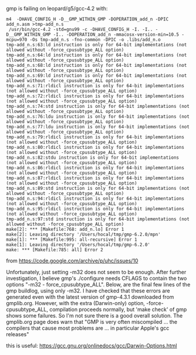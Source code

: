gmp is failing on leopard/g5/gcc-4.2 with:

```
m4  -DHAVE_CONFIG_H -D__GMP_WITHIN_GMP -DOPERATION_add_n -DPIC add_n.asm >tmp-add_n.s
 /usr/bin/gcc-4.2 -std=gnu99 -c -DHAVE_CONFIG_H -I. -I.. -D__GMP_WITHIN_GMP -I.. -DOPERATION_add_n -mmacosx-version-min=10.5 -mcpu=970 -Os tmp-add_n.s -fno-common -DPIC -o .libs/add_n.o
tmp-add_n.s:63:ld instruction is only for 64-bit implementations (not allowed without -force_cpusubtype_ALL option)
tmp-add_n.s:64:ld instruction is only for 64-bit implementations (not allowed without -force_cpusubtype_ALL option)
tmp-add_n.s:68:ld instruction is only for 64-bit implementations (not allowed without -force_cpusubtype_ALL option)
tmp-add_n.s:69:ld instruction is only for 64-bit implementations (not allowed without -force_cpusubtype_ALL option)
tmp-add_n.s:71:rldicl instruction is only for 64-bit implementations (not allowed without -force_cpusubtype_ALL option)
tmp-add_n.s:72:rldicl instruction is only for 64-bit implementations (not allowed without -force_cpusubtype_ALL option)
tmp-add_n.s:74:std instruction is only for 64-bit implementations (not allowed without -force_cpusubtype_ALL option)
tmp-add_n.s:76:ldu instruction is only for 64-bit implementations (not allowed without -force_cpusubtype_ALL option)
tmp-add_n.s:77:ldu instruction is only for 64-bit implementations (not allowed without -force_cpusubtype_ALL option)
tmp-add_n.s:79:rldicl instruction is only for 64-bit implementations (not allowed without -force_cpusubtype_ALL option)
tmp-add_n.s:80:rldicl instruction is only for 64-bit implementations (not allowed without -force_cpusubtype_ALL option)
tmp-add_n.s:82:stdu instruction is only for 64-bit implementations (not allowed without -force_cpusubtype_ALL option)
tmp-add_n.s:86:rldicl instruction is only for 64-bit implementations (not allowed without -force_cpusubtype_ALL option)
tmp-add_n.s:87:rldicl instruction is only for 64-bit implementations (not allowed without -force_cpusubtype_ALL option)
tmp-add_n.s:89:std instruction is only for 64-bit implementations (not allowed without -force_cpusubtype_ALL option)
tmp-add_n.s:94:rldicl instruction is only for 64-bit implementations (not allowed without -force_cpusubtype_ALL option)
tmp-add_n.s:95:rldicl instruction is only for 64-bit implementations (not allowed without -force_cpusubtype_ALL option)
tmp-add_n.s:97:std instruction is only for 64-bit implementations (not allowed without -force_cpusubtype_ALL option)
make[2]: *** [Makefile:768: add_n.lo] Error 1
make[2]: Leaving directory '/Users/hocal/tmp/gmp-6.2.0/mpn'
make[1]: *** [Makefile:995: all-recursive] Error 1
make[1]: Leaving directory '/Users/hocal/tmp/gmp-6.2.0'
make: *** [Makefile:785: all] Error 2
```


from https://code.google.com/archive/p/uhc/issues/10

Unfortunately, just setting -m32 does not seem to be enough. After further investigation, I believe gmp's ./configure needs CFLAGS to contain the two options "-m32 - force_cpusubtype_ALL". Below, are the final few lines of the gmp buildlog, using only -m32. I have checked that these errors are generated even with the latest version of gmp-4.3.1 downloaded from gmplib.org. However, with the extra (Darwin-only) option, -force-cpusubtype_ALL, compilation proceeds normally, but 'make check' of gmp shows some failures. So I'm not sure there is a good overall solution. The gmplib.org page does warn that "GMP is very often miscompiled ... the compilers that cause most problems are ... in particular Apple's gcc releases"


this is useful: https://gcc.gnu.org/onlinedocs/gcc/Darwin-Options.html

